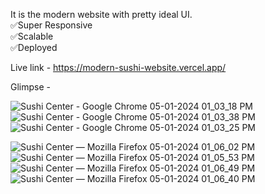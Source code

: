 It is the modern website with pretty ideal UI.</br>
✅Super Responsive </br>
✅Scalable</br>
✅Deployed</br>

Live link - https://modern-sushi-website.vercel.app/


Glimpse - 

![Sushi Center - Google Chrome 05-01-2024 01_03_18 PM](https://github.com/AaadityaG/Modern-Sushi-Website/assets/114663382/ecf43793-491e-436f-a050-db19a65401c2)
![Sushi Center - Google Chrome 05-01-2024 01_03_38 PM](https://github.com/AaadityaG/Modern-Sushi-Website/assets/114663382/967d679f-df0d-4f3c-9b29-ce1f5dc1dc3d)
![Sushi Center - Google Chrome 05-01-2024 01_03_25 PM](https://github.com/AaadityaG/Modern-Sushi-Website/assets/114663382/d7bbea8b-8970-4f56-bd5d-392d99ee1503)


![Sushi Center — Mozilla Firefox 05-01-2024 01_06_02 PM](https://github.com/AaadityaG/Modern-Sushi-Website/assets/114663382/2a49f26b-1b12-4db8-af7a-6ebf099fb5a0)
![Sushi Center — Mozilla Firefox 05-01-2024 01_05_53 PM](https://github.com/AaadityaG/Modern-Sushi-Website/assets/114663382/86648f74-7296-4f1d-b2a4-6a4b9d4dff47)
![Sushi Center — Mozilla Firefox 05-01-2024 01_06_49 PM](https://github.com/AaadityaG/Modern-Sushi-Website/assets/114663382/1daab6fc-fec8-4eb3-92fc-95c185a4d48e)
![Sushi Center — Mozilla Firefox 05-01-2024 01_06_40 PM](https://github.com/AaadityaG/Modern-Sushi-Website/assets/114663382/1cb1919e-2b33-4420-8a05-dfab31dc2005)
